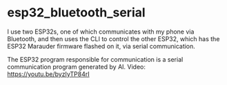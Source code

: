 # esp32_bluetooth_serial
I use two ESP32s, one of which communicates with my phone via Bluetooth, and then uses the CLI to control the other ESP32, which has the ESP32 Marauder firmware flashed on it, via serial communication.

The ESP32 program responsible for communication is a serial communication program generated by AI.
Video: https://youtu.be/byzIyTP84rI
